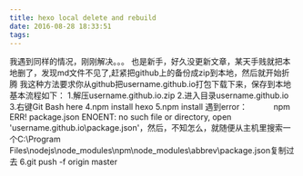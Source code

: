 ```yaml
---
title: hexo local delete and rebuild
date: 2016-08-28 18:33:51
tags:
---
```

我遇到同样的情况，刚刚解决。。。
也是新手，好久没更新文章，某天手贱就把本地删了，发现md文件不见了,赶紧把github上的备份成zip到本地，然后就开始折腾
我这种方法要求你从github把username.github.io打包下载下来，保存到本地
基本流程如下：
1.解压username.github.io.zip
2.进入目录username.github.io
3.右键Git Bash here
4.npm install hexo
5.npm install 遇到error：
　　　npm ERR! package.json ENOENT: no such file or directory, open 'username.github.io\package.json'，然后，不知怎么，就随便从主机里搜索一个C:\Program Files\nodejs\node_modules\npm\node_modules\abbrev\package.json复制过去
6.git push -f origin master